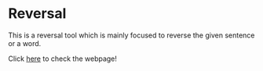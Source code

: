 # Reversal

This is a reversal tool which is mainly focused to reverse the given sentence or a word.

Click [here](https://pragadesh-k.github.io/reversal/) to check the webpage!
